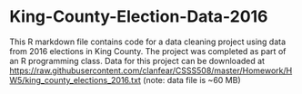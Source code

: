# King-County-Election-Data-2016
This R markdown file contains code for a data cleaning project using data from 2016 elections in King County. The project was completed as part of an R programming class. Data for this project can be downloaded at https://raw.githubusercontent.com/clanfear/CSSS508/master/Homework/HW5/king_county_elections_2016.txt (note: data file is ~60 MB)
